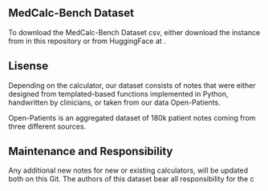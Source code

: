 ## MedCalc-Bench Dataset

To download the MedCalc-Bench Dataset csv, either download the instance from in this repository or from HuggingFace at .

## Lisense 

Depending on the calculator, our dataset consists of notes that were either designed from templated-based functions implemented in Python, handwritten by clinicians, or taken from our data Open-Patients. 


Open-Patients is an aggregated dataset of 180k patient notes coming from three different sources. 

## Maintenance and Responsibility 

Any additional new notes for new or existing calculators, will be updated both on this Git. 
The authors of this dataset bear all responsibility for the c